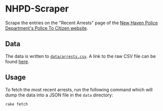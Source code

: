 # NHPD-Scraper

Scrape the entries on the "Recent Arrests" page of the [New Haven Police Department's Police To Citizen website](https://newhavenct.policetocitizen.com/RecentArrests/Catalog).

## Data

The data is written to [`data/arrests.csv`](data/arrests.csv).
A link to the raw CSV file can be found [here](https://raw.githubusercontent.com/Rylan12/NHPD-Scraper/main/data/arrests.csv).

## Usage

To fetch the most recent arrests, run the following command which will dump the data into a JSON file in the `data` directory:

```bash
rake fetch
```

